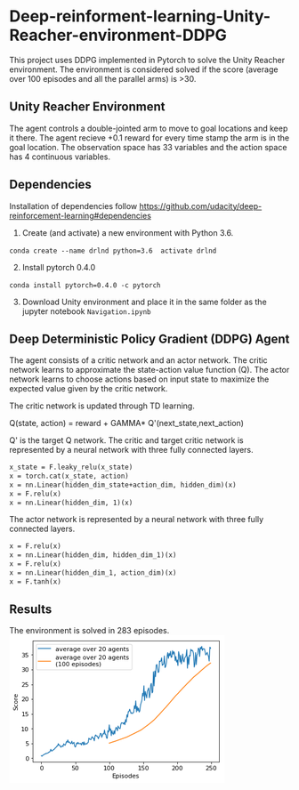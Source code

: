 # Deep-reinforment-learning-Unity-Reacher-environment-DDPG
This project uses DDPG implemented in Pytorch to solve the Unity Reacher environment. The environment is considered solved if the score (average over 100 episodes and all the parallel arms) is >30. 

## Unity Reacher Environment
The agent controls a double-jointed arm to move to goal locations and keep it there. The agent recieve +0.1 reward for every time stamp the arm is in the goal location. The observation space has 33 variables and the action space has 4 continuous variables. 

## Dependencies
Installation of dependencies follow https://github.com/udacity/deep-reinforcement-learning#dependencies
1. Create (and activate) a new environment with Python 3.6.

`conda create --name drlnd python=3.6 
activate drlnd`

2.  Install pytorch 0.4.0

`conda install pytorch=0.4.0 -c pytorch`

3. Download Unity environment and place it in the same folder as the jupyter notebook `Navigation.ipynb`

## Deep Deterministic Policy Gradient (DDPG) Agent

The agent consists of a critic network and an actor network. The critic network learns to approximate the state-action value function (Q). The actor network learns to choose actions based on input state to maximize the expected value given by the critic network. 

The critic network is updated through TD learning. 

Q(state, action) = reward + GAMMA* Q'(next_state,next_action)

Q' is the target Q network. The critic and target critic network is represented by a neural network with three fully connected layers.
```x_state = nn.Linear(state_dim,hidden_dim_state)(state)
x_state = F.leaky_relu(x_state)
x = torch.cat(x_state, action)
x = nn.Linear(hidden_dim_state+action_dim, hidden_dim)(x)
x = F.relu(x)
x = nn.Linear(hidden_dim, 1)(x)
```

The actor network is represented by a neural network with three fully connected layers.
```x = nn.Linear(state_dim,hidden_dim)(state)
x = F.relu(x)
x = nn.Linear(hidden_dim, hidden_dim_1)(x)
x = F.relu(x)
x = nn.Linear(hidden_dim_1, action_dim)(x)
x = F.tanh(x)
```

## Results
The environment is solved in 283 episodes.
![Training score](https://github.com/ccakarolotw/Deep-reinforment-learning-Unity-Reacher-environment-DDPG/blob/main/scores.png)
